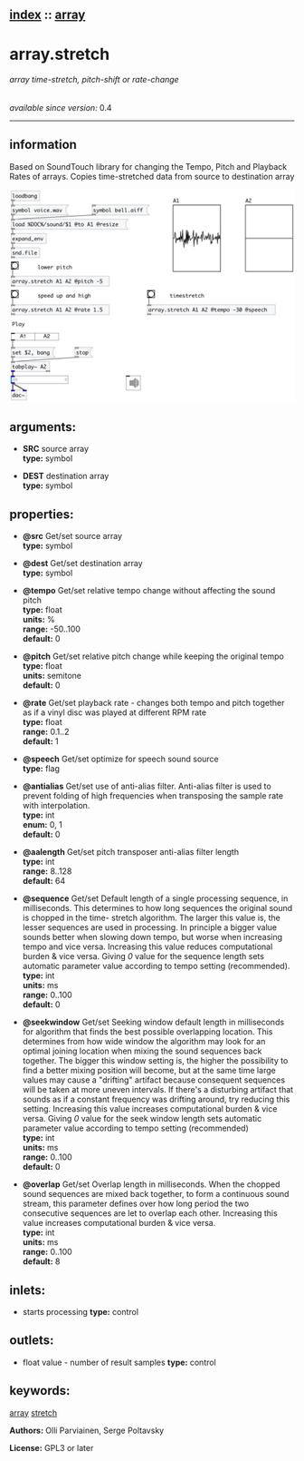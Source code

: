 [index](index.html) :: [array](category_array.html)
---

# array.stretch

###### array time-stretch, pitch-shift or rate-change

*available since version:* 0.4

---


## information
Based on SoundTouch library for changing the Tempo, Pitch and Playback Rates of
            arrays. Copies time-stretched data from source to destination array



[![example](../examples/img/array.stretch.jpg)](../examples/pd/array.stretch.pd)



## arguments:

* **SRC**
source array<br>
__type:__ symbol<br>

* **DEST**
destination array<br>
__type:__ symbol<br>





## properties:

* **@src** 
Get/set source array<br>
__type:__ symbol<br>

* **@dest** 
Get/set destination array<br>
__type:__ symbol<br>

* **@tempo** 
Get/set relative tempo change without affecting the sound pitch<br>
__type:__ float<br>
__units:__ %<br>
__range:__ -50..100<br>
__default:__ 0<br>

* **@pitch** 
Get/set relative pitch change while keeping the original tempo<br>
__type:__ float<br>
__units:__ semitone<br>
__default:__ 0<br>

* **@rate** 
Get/set playback rate - changes both tempo and pitch together as if a vinyl disc was
played at different RPM rate<br>
__type:__ float<br>
__range:__ 0.1..2<br>
__default:__ 1<br>

* **@speech** 
Get/set optimize for speech sound source<br>
__type:__ flag<br>

* **@antialias** 
Get/set use of anti-alias filter. Anti-alias filter is used to prevent folding of high
frequencies when transposing the sample rate with interpolation.<br>
__type:__ int<br>
__enum:__ 0, 1<br>
__default:__ 0<br>

* **@aalength** 
Get/set pitch transposer anti-alias filter length<br>
__type:__ int<br>
__range:__ 8..128<br>
__default:__ 64<br>

* **@sequence** 
Get/set Default length of a single processing sequence, in milliseconds. This
determines to how long sequences the original sound is chopped in the time-
stretch algorithm. The larger this value is, the lesser sequences are used in
processing. In principle a bigger value sounds better when slowing down tempo,
but worse when increasing tempo and vice versa. Increasing this value reduces
computational burden &amp; vice versa. Giving *0* value for the sequence length
sets automatic parameter value according to tempo setting (recommended).<br>
__type:__ int<br>
__units:__ ms<br>
__range:__ 0..100<br>
__default:__ 0<br>

* **@seekwindow** 
Get/set Seeking window default length in milliseconds for algorithm that finds the best
possible overlapping location. This determines from how wide window the
algorithm may look for an optimal joining location when mixing the sound
sequences back together. The bigger this window setting is, the higher the
possibility to find a better mixing position will become, but at the same time
large values may cause a &#34;drifting&#34; artifact because consequent sequences will
be taken at more uneven intervals. If there&#39;s a disturbing artifact that sounds
as if a constant frequency was drifting around, try reducing this setting.
Increasing this value increases computational burden &amp; vice versa. Giving *0*
value for the seek window length sets automatic parameter value according to
tempo setting (recommended)<br>
__type:__ int<br>
__units:__ ms<br>
__range:__ 0..100<br>
__default:__ 0<br>

* **@overlap** 
Get/set Overlap length in milliseconds. When the chopped sound sequences are mixed back
together, to form a continuous sound stream, this parameter defines over how
long period the two consecutive sequences are let to overlap each other.
Increasing this value increases computational burden &amp; vice versa.<br>
__type:__ int<br>
__units:__ ms<br>
__range:__ 0..100<br>
__default:__ 8<br>



## inlets:

* starts processing 
__type:__ control<br>



## outlets:

* float value - number of result samples
__type:__ control<br>



## keywords:

[array](keywords/array.html)
[stretch](keywords/stretch.html)






**Authors:** Olli Parviainen, Serge Poltavsky




**License:** GPL3 or later





